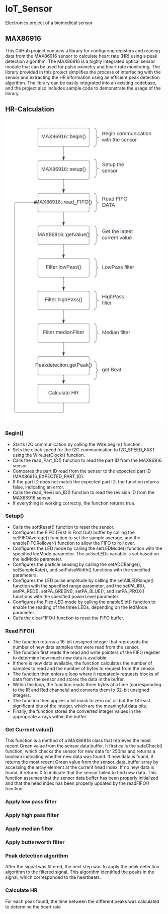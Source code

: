 # IoT_Sensor
Electronics project of a biomedical sensor

## MAX86916
This GitHub project contains a library for configuring registers and reading data from the MAX86916 sensor to calculate heart rate (HR) using a peak detection algorithm. The MAX86916 is a highly integrated optical sensor module that can be used for pulse oximetry and heart rate monitoring. The library provided in this project simplifies the process of interfacing with the sensor and extracting the HR information using an efficient peak detection algorithm. The library can be easily integrated into an existing codebase, and the project also includes sample code to demonstrate the usage of the library.

## HR-Calculation
![HR_flowchart](Documentation/flowchart_hr_calculation.png)
### Begin()
- Starts I2C communication by calling the Wire.begin() function.
- Sets the clock speed for the I2C communication to I2C_SPEED_FAST using the Wire.setClock() function.
- Calls the read_Part_ID() function to read the part ID from the MAX86916 sensor.
- Compares the part ID read from the sensor to the expected part ID (MAX86916_EXPECTED_PART_ID).
- If the part ID does not match the expected part ID, the function returns false, indicating an error.
- Calls the read_Revision_ID() function to read the revision ID from the MAX86916 sensor.
- If everything is working correctly, the function returns true.
### Setup()
- Calls the softReset() function to reset the sensor.
- Configures the FIFO (First In First Out) buffer by calling the setFIFOAverage() function to set the sample average, and the enableFIFORollover() function to allow the FIFO to roll over.
- Configures the LED mode by calling the setLEDMode() function with the specified ledMode parameter. The activeLEDs variable is set based on the ledMode parameter.
- Configures the particle sensing by calling the setADCRange(), setSampleRate(), and setPulseWidth() functions with the specified parameters.
- Configures the LED pulse amplitude by calling the setAllLEDRange() function with the specified range parameter, and the setPA_IR(), setPA_RED(), setPA_GREEN(), setPA_BLUE(), and setPA_PROX() functions with the specified powerLevel parameter.
- Configures the Flex-LED mode by calling the enableSlot() function to enable the reading of the three LEDs, depending on the ledMode parameter.
- Calls the clearFIFO() function to reset the FIFO buffer.
### Read FIFO()
- The function returns a 16-bit unsigned integer that represents the number of new data samples that were read from the sensor.
- The function first reads the read and write pointers of the FIFO register to determine how much new data is available.
- If there is new data available, the function calculates the number of samples to read and the number of bytes to request from the sensor.
- The function then enters a loop where it repeatedly requests blocks of data from the sensor and stores the data in the buffer.
- Within the loop, the function reads three bytes at a time (corresponding to the IR and Red channels) and converts them to 32-bit unsigned integers.
- The function then applies a bit mask to zero out all but the 18 least significant bits of the integer, which are the meaningful data bits.
- Finally, the function stores the converted integer values in the appropriate arrays within the buffer.
### Get Current value()
This function is a method of a MAX86916 class that retrieves the most recent Green value from the sensor data buffer. It first calls the safeCheck() function, which checks the sensor for new data for 250ms and returns a boolean indicating whether new data was found. If new data is found, it returns the most recent Green value from the sensor_data_buffer array by accessing the array element at the current head index. If no new data is found, it returns 0 to indicate that the sensor failed to find new data. This function assumes that the sensor data buffer has been properly initialized and that the head index has been properly updated by the readFIFO() function.
### Apply low pass filter
### Apply high pass filter
### Apply median filter
### Apply butterworth filter
### Peak detection algorithm
After the signal was filtered, the next step was to apply the peak detection algorithm to the filtered signal. This algorithm identified the peaks in the signal, which corresponded to the heartbeats.
### Calculate HR
For each peak found, the time between the different peaks was calculated to determine the heart rate
